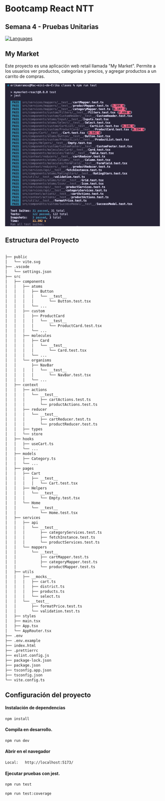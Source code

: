 # Bootcamp React NTT

## Semana 4 - Pruebas Unitarias

<div align="left">
<a href="https://skillicons.dev">
<img src="https://skillicons.dev/icons?i=html,css,ts,react,vite,jest" alt="Languages"/>
</a>
</div>

## My Market

Este proyecto es una aplicación web retail llamada "My Market". Permite a los usuarios ver productos, categorías y precios, y agregar productos a un carrito de compras.

![Prototipo](/src/assets/images/screens/pruebas-unitarias.png)

## Estructura del Proyecto

```

├── public
│   └── vite.svg
├── .vscode
│   └── settings.json
├── src
│   ├── components
│   │   ├── atoms
│   │   │   ├── Button
│   │   │   │   └── __test__
│   │   │   │       └── Button.test.tsx
│   │   │   └── ...
│   │   ├── custom
│   │   │   ├── ProductCard
│   │   │   │   └── __test__
│   │   │   │       └── ProductCard.test.tsx
│   │   │   └── ...
│   │   ├── molecules
│   │   │   ├── Card
│   │   │   │   └── __test__
│   │   │   │       └── Card.test.tsx
│   │   │   └── ...
│   │   └── organisms
│   │       ├── NavBar
│   │   │   │   └── __test__
│   │   │   │       └── NavBar.test.tsx
│   │   │   └── ...
│   ├── context
│   │   ├── actions
│   │   │   └── __test__
│   │   │       ├── cartActions.test.ts
│   │   │       └── productActions.test.ts
│   │   ├── reducer
│   │   │   └── __test__
│   │   │       ├── cartReducer.test.ts
│   │   │       └── productReducer.test.ts
│   │   ├── types
│   │   └── store
│   ├── hooks
│   │   ├── useCart.ts
│   │   └── ...
│   ├── models
│   │   ├── Category.ts
│   │   └── ...
│   ├── pages
│   │   ├── Cart
│   │   │   ├── __test__
│   │   │   │   └── Cart.test.tsx
│   │   ├── Helpers
│   │   │   └── __test__
│   │   │       └── Empty.test.tsx
│   │   └── Home
│   │       └── __test__
│   │           └── Home.test.tsx
│   ├── services
│   │   ├── api
│   │   │   └── __test__
│   │   │       ├── categoryServices.test.ts
│   │   │       ├── fetchInstance.test.ts
│   │   │       └── productServices.test.ts
│   │   └── mappers
│   │       └── __test__
│   │           ├── cartMapper.test.ts
│   │           ├── categoryMapper.test.ts
│   │           └── productMapper.test.ts
│   ├── utils
│   │   ├── __mocks__
│   │   │   ├── cart.ts
│   │   │   ├── district.ts
│   │   │   ├── products.ts
│   │   │   └── select.ts
│   │   └── __test__
│   │       ├── formatPrice.test.ts
│   │       └── validation.test.ts
│   ├── styles
│   ├── main.tsx
│   ├── App.tsx
│   └── AppRouter.tsx
├── .env
├── .env.example
├── index.html
├── .prettierrc
├── eslint.config.js
├── package-lock.json
├── package.json
├── tsconfig.app.json
├── tsconfig.json
└── vite.config.ts

```

## Configuración del proyecto

#### Instalación de dependencias

```
npm install
```

#### Compila en desarrollo.

```
npm run dev
```

#### Abrir en el navegador

```
Local:   http://localhost:5173/
```

#### Ejecutar pruebas con jest.

```
npm run test
```

```
npm run test:coverage
```

